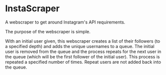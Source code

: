 # InstaScraper
A webscraper to get around Instagram's API requirements.

The purpose of the webscraper is simple.

With an initial user given, this webscraper creates a list of their followers (to a specified depth) and adds the unique usernames to a queue.
The initial user is removed from the queue and the process repeats for the next user in the queue (which will be the first follower of the initial user).
This process is repeated a specified number of times.
Repeat users are not added back into the queue.
